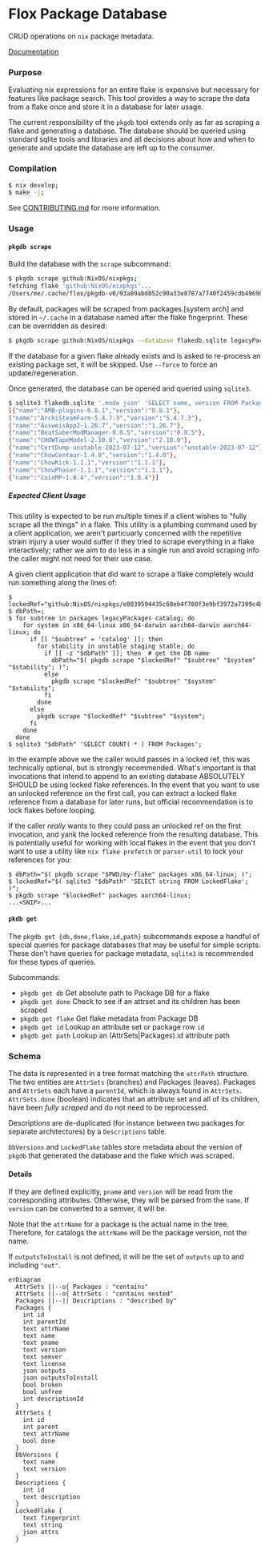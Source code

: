 # Flox Package Database

CRUD operations on `nix` package metadata.

[Documentation](https://flox.github.io/pkgdb/index.html)

### Purpose

Evaluating nix expressions for an entire flake is expensive but necessary for 
features like package search. 
This tool provides a way to scrape the data from a flake once and store it in a 
database for later usage.

The current responsibility of the `pkgdb` tool extends only as far as scraping 
a flake and generating a database. 
The database should be queried using standard sqlite tools and libraries and all 
decisions about how and when to generate and update the database are left up to 
the consumer.


### Compilation

```bash
$ nix develop;
$ make -j;
```

See [CONTRIBUTING.md](./CONTRIBUTING.md) for more information.


### Usage

#### `pkgdb scrape`

Build the database with the `scrape` subcommand:

```bash
$ pkgdb scrape github:NixOS/nixpkgs;
fetching flake 'github:NixOS/nixpkgs'...
/Users/me/.cache/flox/pkgdb-v0/93a89abd052c90a33e8787a7740f2459cdb496980848011ae708b0de1bbfac82.sqlite
```

By default, packages will be scraped from packages.[system arch] and stored in 
`~/.cache` in a database named after the flake fingerprint. 
These can be overridden as desired:

```bash
$ pkgdb scrape github:NixOS/nixpkgs --database flakedb.sqlite legacyPackages aarch64-darwin
```

If the database for a given flake already exists and is asked to re-process an 
existing package set, it will be skipped. Use `--force` to force 
an update/regeneration.

Once generated, the database can be opened and queried using `sqlite3`.

```bash
$ sqlite3 flakedb.sqlite '.mode json' 'SELECT name, version FROM Packages LIMIT 10';
[{"name":"AMB-plugins-0.8.1","version":"0.8.1"},
{"name":"ArchiSteamFarm-5.4.7.3","version":"5.4.7.3"},
{"name":"AusweisApp2-1.26.7","version":"1.26.7"},
{"name":"BeatSaberModManager-0.0.5","version":"0.0.5"},
{"name":"CHOWTapeModel-2.10.0","version":"2.10.0"},
{"name":"CertDump-unstable-2023-07-12","version":"unstable-2023-07-12"},
{"name":"ChowCentaur-1.4.0","version":"1.4.0"},
{"name":"ChowKick-1.1.1","version":"1.1.1"},
{"name":"ChowPhaser-1.1.1","version":"1.1.1"},
{"name":"CoinMP-1.8.4","version":"1.8.4"}]
```


##### Expected Client Usage

This utility is expected to be run multiple times if a client wishes to
"fully scrape all the things" in a flake.
This utility is a plumbing command used by a client application, we aren't
particuarly concerned with the repetitive strain injury a user would suffer if
they tried to scrape everything in a flake interactively; rather we aim to do
less in a single run and avoid scraping info the caller might not need for their
use case.

A given client application that did want to scrape a flake completely would run
something along the lines of:

```shell
$ lockedRef="github:NixOS/nixpkgs/e8039594435c68eb4f780f3e9bf3972a7399c4b1";
$ dbPath=;
$ for subtree in packages legacyPackages catalog; do
    for system in x86_64-linux x86_64-darwin aarch64-darwin aarch64-linux; do
      if [[ "$subtree" = 'catalog' ]]; then
        for stability in unstable staging stable; do
          if [[ -z "$dbPath" ]]; then  # get the DB name
            dbPath="$( pkgdb scrape "$lockedRef" "$subtree" "$system" "$stability"; )";
          else
            pkgdb scrape "$lockedRef" "$subtree" "$system" "$stability";
          fi
        done
      else
        pkgdb scrape "$lockedRef" "$subtree" "$system";
      fi
    done
  done
$ sqlite3 "$dbPath" 'SELECT COUNT( * ) FROM Packages';
```

In the example above we the caller would passes in a locked ref, this was
technically optional, but is strongly recommended.
What's important is that invocations that intend to append to an existing
database ABSOLUTELY SHOULD be using locked flake references.
In the event that you want to use an unlocked reference on the first call, you 
can extract a locked flake reference from a database for later runs, but
official recommendation is to lock flakes before looping.

If the caller _really_ wants to they could pass an unlocked ref on the first
invocation, and yank the locked reference from the resulting database.
This is potentially useful for working with local flakes in the event that you 
don't want to use a utility like `nix flake prefetch` or `parser-util` to lock 
your references for you:

```shell
$ dbPath="$( pkgdb scrape "$PWD/my-flake" packages x86_64-linux; )";
$ lockedRef="$( sqlite3 "$dbPath" 'SELECT string FROM LockedFlake'; )";
$ pkgdb scrape "$lockedRef" packages aarch64-linux;
...<SNIP>...
```


#### `pkdb get`

The `pkgdb get {db,done,flake,id,path}` subcommands expose a handful of special
queries for package databases that may be useful for simple scripts.
These don't have queries for package metadata, `sqlite3` is recommended for
these types of queries.

Subcommands:
- `pkgdb get db`    Get absolute path to Package DB for a flake
- `pkgdb get done`  Check to see if an attrset and its children has been scraped
- `pkgdb get flake` Get flake metadata from Package DB
- `pkgdb get id`    Lookup an attribute set or package row `id`
- `pkgdb get path`  Lookup an (AttrSets|Packages).id attribute path


### Schema

The data is represented in a tree format matching the `attrPath` structure.
The two entities are `AttrSets` (branches) and Packages (leaves).
Packages and `AttrSets` each have a `parentId`, which is always found
in `AttrSets`.
`AttrSets.done` (boolean) indicates that an attribute set and all of its
children, have been _fully scraped_ and do not need to be reprocessed.

Descriptions are de-duplicated (for instance between two packages for separate
architectures) by a `Descriptions` table.

`DbVersions` and `LockedFlake` tables store metadata about the version of
`pkgdb` that generated the database and the flake which was scraped.


#### Details

If they are defined explicitly, `pname` and `version` will be read from the
corresponding attributes.
Otherwise, they will be parsed from the `name`.
If `version` can be converted to a semver, it will be.

Note that the `attrName` for a package is the actual name in the tree.
Therefore, for catalogs the `attrName` will be the package version, not
the name.

If `outputsToInstall` is not defined, it will be the set of `outputs` up to and
including `"out"`.

```mermaid
erDiagram
  AttrSets ||--o{ Packages : "contains"
  AttrSets ||--o{ AttrSets : "contains nested"
  Packages ||--|| Descriptions : "described by"
  Packages {
    int id
    int parentId
    text attrName
    text name
    text pname
    text version
    text semver
    text license
    json outputs
    json outputsToInstall
    bool broken
    bool unfree
    int descriptionId
  }
  AttrSets {
    int id
    int parent
    text attrName
    bool done
  }
  DbVersions {
    text name
    text version
  }
  Descriptions {
    int id
    text description
  }
  LockedFlake {
    text fingerprint
    text string
    json attrs
  }
```
